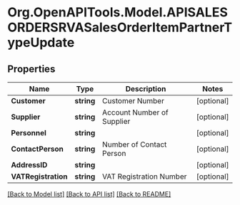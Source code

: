# Org.OpenAPITools.Model.APISALESORDERSRVASalesOrderItemPartnerTypeUpdate

## Properties

Name | Type | Description | Notes
------------ | ------------- | ------------- | -------------
**Customer** | **string** | Customer Number | [optional] 
**Supplier** | **string** | Account Number of Supplier | [optional] 
**Personnel** | **string** |  | [optional] 
**ContactPerson** | **string** | Number of Contact Person | [optional] 
**AddressID** | **string** |  | [optional] 
**VATRegistration** | **string** | VAT Registration Number | [optional] 

[[Back to Model list]](../README.md#documentation-for-models) [[Back to API list]](../README.md#documentation-for-api-endpoints) [[Back to README]](../README.md)

